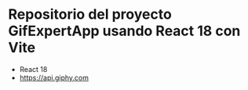 # Repositorio del proyecto GifExpertApp usando React 18 con Vite

- React 18
- https://api.giphy.com